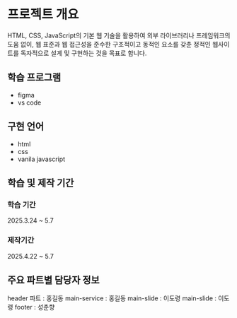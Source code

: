 # 프로젝트 개요
HTML, CSS, JavaScript의 기본 웹 기술을 활용하여 외부 라이브러리나 프레임워크의 도움 없이, 웹 표준과 웹 접근성을 준수한 구조적이고 동적인 요소를 갖춘 정적인 웹사이트를 독자적으로 설계 및 구현하는 것을 목표로 합니다.

## 학습 프로그램
+ figma
+ vs code

## 구현 언어
+ html
+ css
+ vanila javascript

## 학습 및 제작 기간
### 학습 기간
2025.3.24 ~ 5.7
### 제작기간
2025.4.22 ~ 5.7

## 주요 파트별 담당자 정보
header 파트 : 홍길동
main-service : 홍길동
main-slide : 이도령
main-slide : 이도령
footer : 성춘향